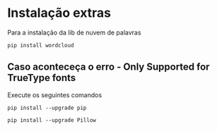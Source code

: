 # Instalação extras

Para a instalação da lib de nuvem de palavras

```
pip install wordcloud
```

## Caso aconteceça o erro - Only Supported for TrueType fonts

Execute os seguintes comandos

```
pip install --upgrade pip
```

```
pip install --upgrade Pillow
```
